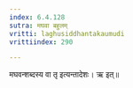 ```yaml
---
index: 6.4.128
sutra: मघवा बहुलम्
vritti: laghusiddhantakaumudi
vrittiindex: 290

---
```

मघवन्शब्दस्य वा तृ इत्यन्तादेशः। ऋ इत्॥